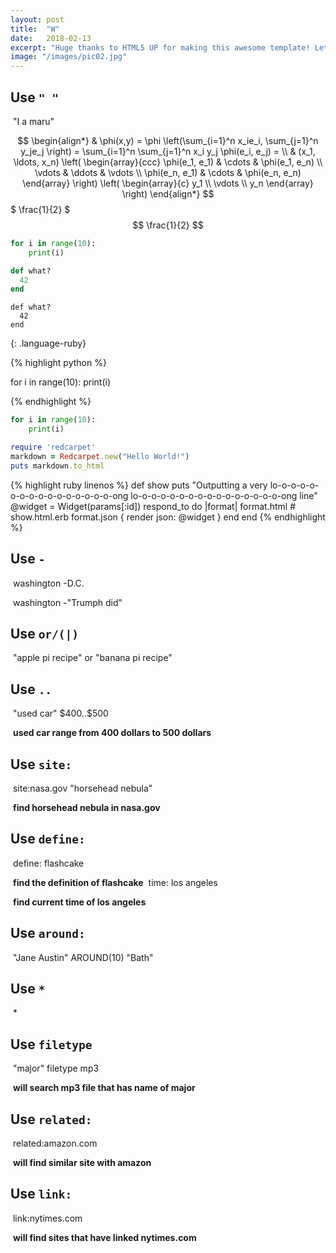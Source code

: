 ```yaml
---
layout: post
title:  "W"
date:   2018-02-13
excerpt: "Huge thanks to HTML5 UP for making this awesome template! Let's see what it can do"
image: "/images/pic02.jpg"
---
```

## **Use** `" "`
​	"I a maru"

$$
\begin{align*}
  & \phi(x,y) = \phi \left(\sum_{i=1}^n x_ie_i, \sum_{j=1}^n y_je_j \right)
  = \sum_{i=1}^n \sum_{j=1}^n x_i y_j \phi(e_i, e_j) = \\
  & (x_1, \ldots, x_n) \left( \begin{array}{ccc}
      \phi(e_1, e_1) & \cdots & \phi(e_1, e_n) \\
      \vdots & \ddots & \vdots \\
      \phi(e_n, e_1) & \cdots & \phi(e_n, e_n)
    \end{array} \right)
  \left( \begin{array}{c}
      y_1 \\
      \vdots \\
      y_n
    \end{array} \right)
\end{align*}
$$
$ \frac{1}{2} $
$$ \frac{1}{2} $$


~~~ python
for i in range(10):
    print(i)

~~~
~~~ ruby
def what?
  42
end
~~~

~~~
def what?
  42
end
~~~
{: .language-ruby}


{% highlight python %}

for i in range(10):
    print(i)

{% endhighlight %}

```python
for i in range(10):
    print(i)
```

```ruby
require 'redcarpet'
markdown = Redcarpet.new("Hello World!")
puts markdown.to_html
```

{% highlight ruby linenos %}
def show
  puts "Outputting a very lo-o-o-o-o-o-o-o-o-o-o-o-o-o-o-o-ong lo-o-o-o-o-o-o-o-o-o-o-o-o-o-o-o-ong line"
  @widget = Widget(params[:id])
  respond_to do |format|
    format.html # show.html.erb
    format.json { render json: @widget }
  end
end
{% endhighlight %}
<script>
  $("script[type='math/tex']").replaceWith(function() {
      var tex = $(this).text();
      return katex.renderToString(tex, {displayMode: false});
  });

  $("script[type='math/tex; mode=display']").replaceWith(function() {
      var tex = $(this).html();
      return katex.renderToString(tex.replace(/%.*/g, ''), {displayMode: true});
  });
</script>
## Use `-`
​	washington -D.C.

​	washington -"Trumph did"
## Use `or/(|)`
​	"apple pi recipe" or "banana pi recipe"
## Use `..`
​	"used car" \$400..\$500

​	**used car range from 400 dollars to 500 dollars**
## Use `site:`
​	site:nasa.gov "horsehead nebula"

​	**find horsehead nebula in nasa.gov**
## Use `define:`
​	define: flashcake

​	**find the definition of flashcake**
​	time: los angeles

​	**find current time of los angeles**
## Use `around:`
​	"Jane Austin" AROUND(10) "Bath"
## Use `*`
​	*
## Use `filetype`
​	"major" filetype mp3

​	**will search mp3 file that has name of major**
## Use `related:`
​	related:amazon.com

​	**will find similar site with amazon**
## Use `link:`
​	link:nytimes.com

​	**will find sites that have linked nytimes.com**


